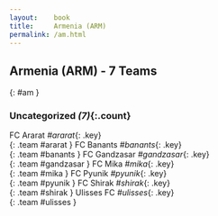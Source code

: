 ```yaml
---
layout:    book
title:     Armenia (ARM)
permalink: /am.html
---
```


## Armenia (ARM) - 7 Teams
{: #am }





### Uncategorized _(7)_{:.count}

FC Ararat  _#ararat_{: .key} <br>
{: .team #ararat }
FC Banants  _#banants_{: .key} <br>
{: .team #banants }
FC Gandzasar  _#gandzasar_{: .key} <br>
{: .team #gandzasar }
FC Mika  _#mika_{: .key} <br>
{: .team #mika }
FC Pyunik  _#pyunik_{: .key} <br>
{: .team #pyunik }
FC Shirak  _#shirak_{: .key} <br>
{: .team #shirak }
Ulisses FC  _#ulisses_{: .key} <br>
{: .team #ulisses }


 

